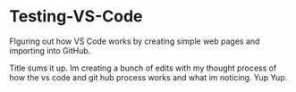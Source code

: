 # Testing-VS-Code
FIguring out how VS Code works by creating simple web pages and importing into GitHub. 

Title sums it up. Im creating a bunch of edits with my thought process of how the vs code and git hub process works and what im noticing. Yup Yup.
